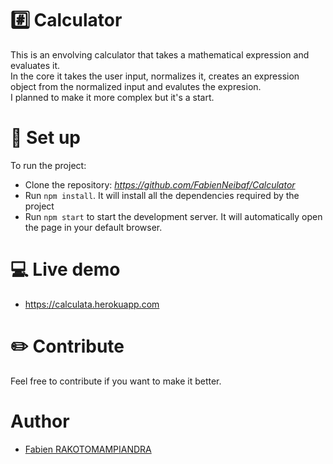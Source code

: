# :hash: Calculator

This is an envolving calculator that takes a mathematical expression and evaluates it.  
In the core it takes the user input, normalizes it, creates an expression object from the normalized input and evalutes the expresion.  
I planned to make it more complex but it's a start.

# :electric_plug: Set up

To run the project:

- Clone the repository: _https://github.com/FabienNeibaf/Calculator_
- Run `npm install`. It will install all the dependencies required by the project
- Run `npm start` to start the development server. It will automatically open the page in your default browser.

# :computer: Live demo

- https://calculata.herokuapp.com

# :pencil2: Contribute

Feel free to contribute if you want to make it better.

# Author

- [Fabien RAKOTOMAMPIANDRA](https://github.com/FabienNeibaf/)
